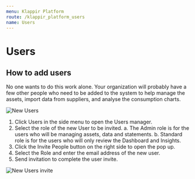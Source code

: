 ```yaml
---
menu: Klappir Platform
route: /klappir_platform_users
name: Users
---
```


# Users

## How to add users

No one wants to do this work alone. Your organization will probably have a few other people who need to be added to the system to help manage the assets, import data from suppliers, and analyse the consumption charts.

![New Users](https://klappir-static.s3.amazonaws.com/img/learn/Users-Roles.png)

  1. Click Users in the side menu to open the Users manager.
  2. Select the role of the new User to be invited. 
      a. The Admin role is for the users who will be managing assets, data and statements.
      b. Standard role is for the users who will only review the Dashboard and Insights.
  3. Click the Invite People button on the right side to open the pop up.
  4. Select the Role and enter the email address of the new user.
  5. Send invitation to complete the user invite.
  
![New Users invite](https://klappir-static.s3.amazonaws.com/img/learn/Users-Invite+send.png)



